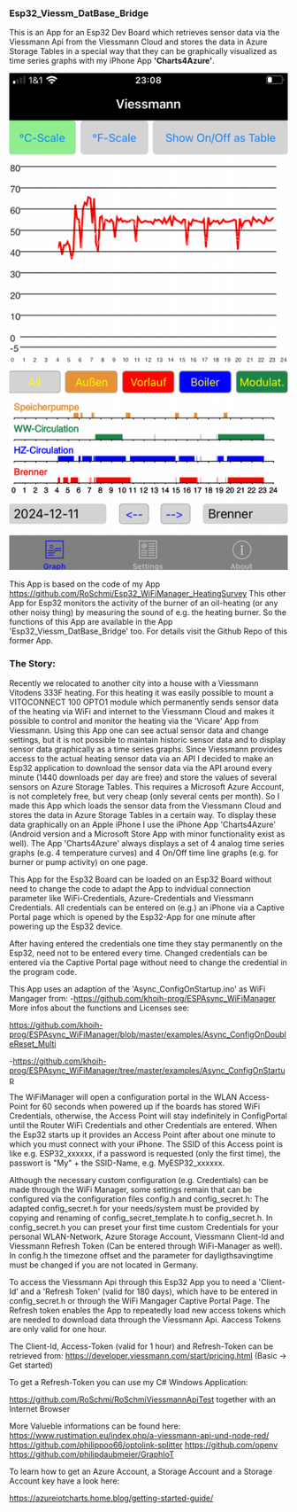  ### Esp32_Viessm_DatBase_Bridge

This is an App for an Esp32 Dev Board which retrieves sensor data via the Viessmann Api from the Viessmann Cloud and stores the data in Azure Storage Tables in a special way that they can be graphically visualized as time series graphs with my iPhone App **'Charts4Azure'**.

![gallery](https://github.com/RoSchmi/Esp32_Viessm_DatBase_Bridge/blob/master/pictures/Heating_Graph.png)

This App is based on the code of my App https://github.com/RoSchmi/Esp32_WiFiManager_HeatingSurvey
This other App for Esp32 monitors the activity of the burner of an oil-heating
(or any other noisy thing) by measuring the sound of e.g. the heating burner. So the functions of this App are available in the App 'Esp32_Viessm_DatBase_Bridge' too.
For details visit the Github Repo of this former App. 

### The Story:
Recently we relocated to another city into a house with a Viessmann Vitodens 333F heating. 
For this heating it was easily possible to mount a VITOCONNECT 100 OPTO1
module which permanently sends sensor data of the heating via WiFi and internet to the Viessmann Cloud and makes it possible to control and monitor the heating via the 'Vicare' App from Viessmann.
Using this App one can see actual sensor data and change settings, but it is not possible to maintain historic sensor data and to display sensor data graphically as a time series graphs.
Since Viessmann provides access to the actual heating sensor data via an API I decided to make an Esp32 application to download the sensor data via the API around every minute (1440 downloads per day are free) and store the values of several sensors on Azure Storage Tables. This requires a Microsoft Azure Account, is not completely free, but very cheap (only several cents per month).
So I made this App which loads the sensor data from the Viessmann Cloud and stores the data in Azure Storage Tables in a certain way.
To display these data graphically on an Apple iPhone I use the iPhone App 'Charts4Azure' (Android version and a Microsoft Store App with minor functionality exist as well). The App 'Charts4Azure' always displays a set of 4 analog time series graphs (e.g. 4 temperature curves) and 4 On/Off time line graphs (e.g. for burner or pump activity) on one page.

This App for the Esp32 Board can be loaded on an Esp32 Board without need to change the code to adapt the App to indvidual connection parameter like WiFi-Credentials, Azure-Credentials and Viessmann Credentials.
All credentials can be entered on (e.g.) an iPhone via a Captive Portal page which is opened by the Esp32-App for one minute after powering up the Esp32 device.

After having entered the credentials one time they stay permanently on the Esp32, need not to be entered every time. Changed credentials can be entered via the Captive Portal page without need to change the credential in the program code.

This App uses an adaption of the 'Async_ConfigOnStartup.ino' as WiFi Mangager
from: -https://github.com/khoih-prog/ESPAsync_WiFiManager 
More infos about the functions and Licenses see:

https://github.com/khoih-prog/ESPAsync_WiFiManager/blob/master/examples/Async_ConfigOnDoubleReset_Multi

-https://github.com/khoih-prog/ESPAsync_WiFiManager/tree/master/examples/Async_ConfigOnStartup
 
The WiFiManager will open a configuration portal in the WLAN Access-Point for 60 seconds when powered up if the boards has stored WiFi Credentials, otherwise, the Access Point will stay indefinitely in ConfigPortal until the Router WiFi Credentials and other Credentials are entered.
When the Esp32 starts up it provides an Access Point after about one minute to which you must connect with your iPhone. 
The SSID of this Access point is like e.g. ESP32_xxxxxx, if a password is requested (only the first time), the passwort is "My" + the SSID-Name, e.g. MyESP32_xxxxxx.

Although the necessary custom configuration (e.g. Credentials) can be made through the WiFi Manager, some settings remain that can be configured via the configuration files config.h and config_secret.h:
The adapted config_secret.h for your needs/system must be provided by copying and renaming of config_secret_template.h to config_secret.h. In config_secret.h you can preset your first time custom Credentials for your personal WLAN-Network, Azure Storage Account, Viessmann Client-Id and Viessmann Refresh Token (Can be entered through WiFi-Manager as well). 
In config.h the timezone offset and the parameter for dayligthsavingtime must be changed if you are not located in Germany.

To access the Viessmann Api through this Esp32 App you to need a 'Client-Id' and a 'Refresh Token' (valid for 180 days), which have to be entered in config_secret.h or through the WiFi Mangager Captive Portal Page. 
The Refresh token enables the App to repeatedly load new access tokens which are needed to download data through the Viessmann Api. Aaccess Tokens are only valid for one hour.

The Client-Id, Access-Token (valid for 1 hour) and Refresh-Token can be retrieved from: https://developer.viessmann.com/start/pricing.html (Basic -> Get started)

To get a Refresh-Token you can use my C# Windows Application:

https://github.com/RoSchmi/RoSchmiViessmannApiTest together with an Internet Browser 

More Valueble informations can be found here: 
https://www.rustimation.eu/index.php/a-viessmann-api-und-node-red/
https://github.com/philippoo66/optolink-splitter
https://github.com/openv
https://github.com/philipdaubmeier/GraphIoT

To learn how to get an Azure Account, a Storage Account and a Storage Account key have a look here: 

https://azureiotcharts.home.blog/getting-started-guide/
